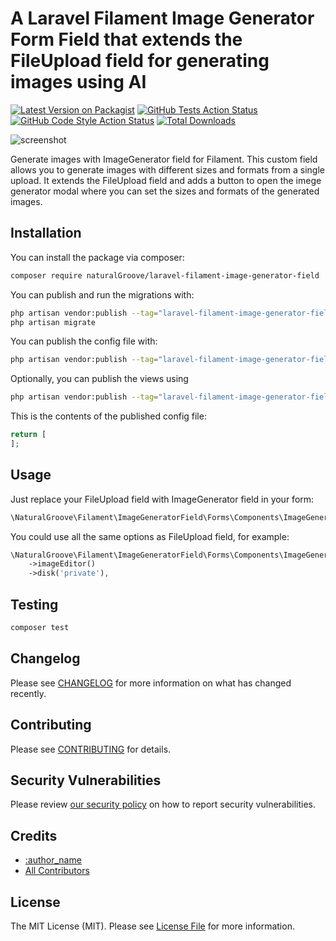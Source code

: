 # A Laravel Filament Image Generator Form Field that extends the FileUpload field for generating images using AI

[![Latest Version on Packagist](https://img.shields.io/packagist/v/naturalGroove/laravel-filament-image-generator-field.svg?style=flat-square)](https://packagist.org/packages/naturalGroove/laravel-filament-image-generator-field)
[![GitHub Tests Action Status](https://img.shields.io/github/actions/workflow/status/naturalGroove/laravel-filament-image-generator-field/run-tests.yml?branch=main&label=tests&style=flat-square)](https://github.com/naturalGroove/laravel-filament-image-generator-field/actions?query=workflow%3Arun-tests+branch%3Amain)
[![GitHub Code Style Action Status](https://img.shields.io/github/actions/workflow/status/naturalGroove/laravel-filament-image-generator-field/fix-php-code-styling.yml?branch=main&label=code%20style&style=flat-square)](https://github.com/naturalGroove/laravel-filament-image-generator-field/actions?query=workflow%3A"Fix+PHP+code+styling"+branch%3Amain)
[![Total Downloads](https://img.shields.io/packagist/dt/naturalGroove/laravel-filament-image-generator-field.svg?style=flat-square)](https://packagist.org/packages/naturalGroove/laravel-filament-image-generator-field)

![screenshot](https://netseven.dev/filament-image-generator-field/screenshots/main-showcase.webp)

Generate images with ImageGenerator field for Filament. This custom field allows you to generate images with different sizes and formats from a single upload.
It extends the FileUpload field and adds a button to open the imege generator modal where you can set the sizes and formats of the generated images.

## Installation

You can install the package via composer:

```bash
composer require naturalGroove/laravel-filament-image-generator-field
```

You can publish and run the migrations with:

```bash
php artisan vendor:publish --tag="laravel-filament-image-generator-field-migrations"
php artisan migrate
```

You can publish the config file with:

```bash
php artisan vendor:publish --tag="laravel-filament-image-generator-field-config"
```

Optionally, you can publish the views using

```bash
php artisan vendor:publish --tag="laravel-filament-image-generator-field-views"
```

This is the contents of the published config file:

```php
return [
];
```

## Usage

Just replace your FileUpload field with ImageGenerator field in your form:

```php
\NaturalGroove\Filament\ImageGeneratorField\Forms\Components\ImageGenerator::make('photo'),
```

You could use all the same options as FileUpload field, for example:

```php
\NaturalGroove\Filament\ImageGeneratorField\Forms\Components\ImageGenerator::make('photo')
    ->imageEditor()
    ->disk('private'),
```

## Testing

```bash
composer test
```

## Changelog

Please see [CHANGELOG](CHANGELOG.md) for more information on what has changed recently.

## Contributing

Please see [CONTRIBUTING](.github/CONTRIBUTING.md) for details.

## Security Vulnerabilities

Please review [our security policy](../../security/policy) on how to report security vulnerabilities.

## Credits

- [:author_name](https://github.com/:author_username)
- [All Contributors](../../contributors)

## License

The MIT License (MIT). Please see [License File](LICENSE.md) for more information.
